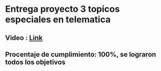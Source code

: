 # Entrega proyecto 3 topicos especiales en telematica

## Video : [Link](https://www.youtube.com/watch?v=O9p1nDSgNZQ)
## Procentaje de cumplimiento: 100%, se lograron todos los objetivos

